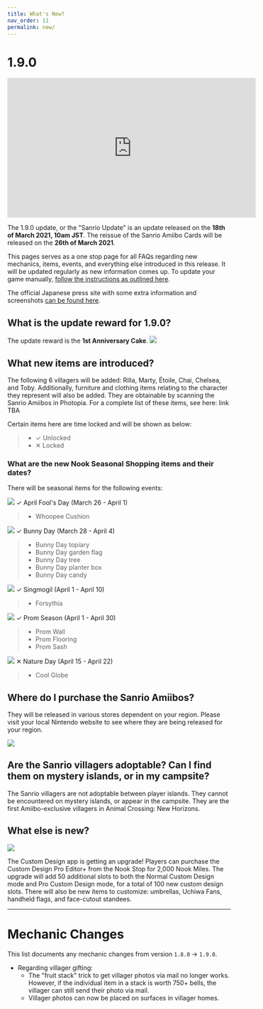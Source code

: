 ```yaml
---
title: What's New?
nav_order: 11
permalink: new/
---
```



# 1.9.0

<div class="videoWrapper">
    <iframe width="560" height="315" src="https://www.youtube.com/embed/jpJo9Zleqrk" frameborder="0" allow="accelerometer; autoplay; clipboard-write; encrypted-media; gyroscope; picture-in-picture" allowfullscreen></iframe>
</div>

The 1.9.0 update, or the "Sanrio Update" is an update released on the **18th of March 2021, 10am JST**. The reissue of the Sanrio Amiibo Cards will be released on the **26th of March 2021**.  

This pages serves as a one stop page for all FAQs regarding new mechanics, items, events, and everything else introduced in this release. It will be updated regularly as new information comes up. To update your game manually, [follow the instructions as outlined here](/acnhfaq/misc/#how-do-i-manually-update-my-acnh-game).

The official Japanese press site with some extra information and screenshots [can be found here](https://topics.nintendo.co.jp/article/9a207313-c1fc-4a08-a39f-89bafbfa530e).

## What is the update reward for 1.9.0?
The update reward is the **1st Anniversary Cake**.
![](https://assets.nintendo.com/image/upload/v1615853306/ncom/en_US/articles/2021/free-update-for-animal-crossing-new-horizons-delivers-new-content/800x450_ACNH_MarchUpdate_UpdateGift.jpg)

## What new items are introduced?
The following 6 villagers will be added: Rilla, Marty, Étoile, Chai, Chelsea, and Toby. Additionally, furniture and clothing items relating to the character they represent will also be added. They are obtainable by scanning the Sanrio Amiibos in Photopia. For a complete list of these items, see here: link TBA

Certain items here are time locked and will be shown as below:
> - <span class="label label-green">✓ Unlocked</span>
> - <span class="label label-red">✕ Locked</span>

### What are the new Nook Seasonal Shopping items and their dates?
There will be seasonal items for the following events:

![](https://assets.nintendo.com/image/upload/v1615853305/ncom/en_US/articles/2021/free-update-for-animal-crossing-new-horizons-delivers-new-content/800x450_ACNH_MarchUpdate_NewItems_01.jpg)
<span class="label label-green">✓</span> April Fool's Day (March 26 - April 1)
> - Whoopee Cushion

![](https://pbs.twimg.com/media/Ewmkzt3W8Agknzp?format=jpg&name=4096x4096)
<span class="label label-green">✓</span> Bunny Day (March 28 - April 4)
> - Bunny Day topiary
> - Bunny Day garden flag
> - Bunny Day tree
> - Bunny Day planter box
> - Bunny Day candy

![](https://pbs.twimg.com/media/EwtqwzmWEAAbvtb?format=jpg&name=large)
<span class="label label-green">✓</span> Singmogil (April 1 - April 10)
> - Forsythia

![](https://assets.nintendo.com/image/upload/v1615853306/ncom/en_US/articles/2021/free-update-for-animal-crossing-new-horizons-delivers-new-content/800x450_ACNH_MarchUpdate_NewItems_02.jpg)
<span class="label label-green">✓</span> Prom Season (April 1 - April 30)
> - Prom Wall
> - Prom Flooring
> - Prom Sash

![](https://pbs.twimg.com/media/EwtVHwlWYAQ3SqQ?format=jpg&name=large)
<span class="label label-red">✕</span> Nature Day (April 15 - April 22)
> - Cool Globe

## Where do I purchase the Sanrio Amiibos?
They will be released in various stores dependent on your region. Please visit your local Nintendo website to see where they are being released for your region.

![](https://i.redd.it/qjioxfk1pom21.jpg)

## Are the Sanrio villagers adoptable? Can I find them on mystery islands, or in my campsite?
The Sanrio villagers are not adoptable between player islands. They cannot be encountered on mystery islands, or appear in the campsite. They are the first Amiibo-exclusive villagers in Animal Crossing: New Horizons.

## What else is new?
![](https://pbs.twimg.com/media/EwnUmnrXMAEnPIS?format=jpg&name=large)

The Custom Design app is getting an upgrade! Players can purchase the Custom Design Pro Editor+ from the Nook Stop for 2,000 Nook Miles. The upgrade will add 50 additional slots to both the Normal Custom Design mode and Pro Custom Design mode, for a total of 100 new custom design slots. There will also be new items to customize: umbrellas, Uchiwa Fans, handheld flags, and face-cutout standees.


* * *

# Mechanic Changes
<!-- This list documents any mechanic changes from version `1.6.0` -> `1.7.0`.
- Regarding villager gifting:
    - All hand gifted clothing (aside from wetsuits) are now unsafe. (They will store them)
    - Clothing can now be placed on top of surfaces in villagers' houses. 
    - Shoes are now able to be placed in villagers' houses.
    - Some items in villager houses are now rotated inward instead of facing the wall.
    - Wreath glitch appears to be fixed.
- It is now possible for villagers to have the move out bubble before having the first K.K. concert.
- Snowballs now have less strict spawn conditions. 
- Celeste can now show up on a Sunday. -->

<!-- No mechanic changes have been reported for `1.7.0` -> `1.8.0` yet. -->

This list documents any mechanic changes from version `1.8.0` -> `1.9.0`.
- Regarding villager gifting:
    - The "fruit stack" trick to get villager photos via mail no longer works. However, if the individual item in a stack is worth 750+ bells, the villager can still send their photo via mail.
    - Villager photos can now be placed on surfaces in villager homes. 
